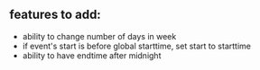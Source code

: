 ## features to add:
- ability to change number of days in week
- if event's start is before global starttime, set start to starttime
- ability to have endtime after midnight 